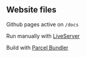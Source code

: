 ## Website files

Github pages active on `/docs`

Run manually with [LiveServer]('https://marketplace.visualstudio.com/items?itemName=ritwickdey.LiveServer')

Build with [Parcel Bundler]('https://parceljs.org')